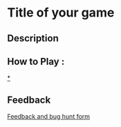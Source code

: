 # Title of your game

## Description

## How to Play :
[*](my_game.exe)
## Feedback
[Feedback and bug hunt form](https://docs.google.com/forms/d/e/1FAIpQLSd1UzJfabJEwaBvEGp9oC9GRIYucB3ZcchWNp5Dk4pcVGGEvg/viewform?usp=sf_link)
